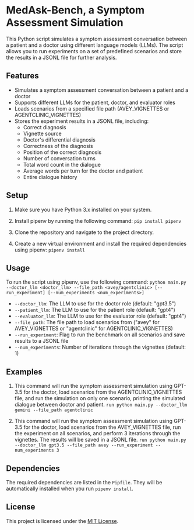 # MedAsk-Bench, a Symptom Assessment Simulation

This Python script simulates a symptom assessment conversation between a patient and a doctor using different language models (LLMs). The script allows you to run experiments on a set of predefined scenarios and store the results in a JSONL file for further analysis.

## Features

- Simulates a symptom assessment conversation between a patient and a doctor
- Supports different LLMs for the patient, doctor, and evaluator roles
- Loads scenarios from a specified file path (AVEY_VIGNETTES or AGENTCLINIC_VIGNETTES)
- Stores the experiment results in a JSONL file, including:
  - Correct diagnosis
  - Vignette source
  - Doctor's differential diagnosis
  - Correctness of the diagnosis
  - Position of the correct diagnosis
  - Number of conversation turns
  - Total word count in the dialogue
  - Average words per turn for the doctor and patient
  - Entire dialogue history

## Setup

1. Make sure you have Python 3.x installed on your system.

2. Install pipenv by running the following command: `pip install pipenv`

3. Clone the repository and navigate to the project directory.

4. Create a new virtual environment and install the required dependencies using pipenv: `pipenv install`

## Usage

To run the script using pipenv, use the following command: `python main.py --doctor_llm <doctor_llm> --file_path <avey/agentclinic> [--run_experiment] [--num_experiments <num_experiments>]`

- `--doctor_llm`: The LLM to use for the doctor role (default: "gpt3.5")
- `--patient_llm`: The LLM to use for the patient role (default: "gpt4")
- `--evaluator_llm`: The LLM to use for the evaluator role (default: "gpt4")
- `--file_path`: The file path to load scenarios from ("avey" for AVEY_VIGNETTES or "agentclinic" for AGENTCLINIC_VIGNETTES)
- `--run_experiment`: Flag to run the benchmark on all scenarios and save results to a JSONL file
- `--num_experiments`: Number of iterations through the vignettes (default: 1)

## Examples

1. This command will run the symptom assessment simulation using GPT-3.5 for the doctor, load scenarios from the AGENTCLINIC_VIGNETTES file, and run the simulation on only one scenario, printing the simulated dialogue between doctor and patient.
`run python main.py --doctor_llm gemini --file_path agentclinic`
 
2. This command will run the symptom assessment simulation using GPT-3.5 for the doctor, load scenarios from the AVEY_VIGNETTES file, run the experiment on all scenarios, and perform 3 iterations through the vignettes. The results will be saved in a JSONL file.
`run python main.py --doctor_llm gpt3.5 --file_path avey --run_experiment --num_experiments 3`

## Dependencies

The required dependencies are listed in the `Pipfile`. They will be automatically installed when you run `pipenv install`.

## License

This project is licensed under the [MIT License](LICENSE).
